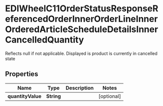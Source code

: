

# EDIWheelC11OrderStatusResponseReferencedOrderInnerOrderLineInnerOrderedArticleScheduleDetailsInnerCancelledQuantity

Reflects null if not applicable. Displayed is product is currently in cancelled state

## Properties

| Name | Type | Description | Notes |
|------------ | ------------- | ------------- | -------------|
|**quantityValue** | **String** |  |  [optional] |



